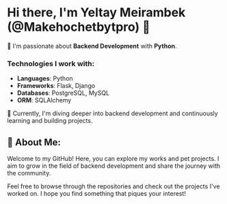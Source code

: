 # Hi there, I'm Yeltay Meirambek (@Makehochetbytpro) 👋

👀 I'm passionate about **Backend Development** with **Python**.

### Technologies I work with:
- **Languages**: Python
- **Frameworks**: Flask, Django
- **Databases**: PostgreSQL, MySQL
- **ORM**: SQLAlchemy

🌱 Currently, I'm diving deeper into backend development and continuously learning and building projects.

## 🚀 About Me:
Welcome to my GitHub! Here, you can explore my works and pet projects. I aim to grow in the field of backend development and share the journey with the community.

Feel free to browse through the repositories and check out the projects I've worked on. I hope you find something that piques your interest!

  

<!---
Makehochetbytpro/Makehochetbytpro is a ✨ special ✨ repository because its `README.md` (this file) appears on your GitHub profile.
You can click the Preview link to take a look at your changes.
--->
